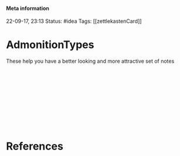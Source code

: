 #### Meta information
22-09-17, 23:13
Status: #idea
Tags: [[zettlekastenCard]] 





# AdmonitionTypes
These help you have a better looking and more attractive set of notes
```ad-note
```
```ad-abstract
```
```ad-info
```
```ad-tip
```
```ad-success
```
```ad-question
```
```ad-warning
```
```ad-failure
```
```ad-danger
```
```ad-bug
```
```ad-example
```
```ad-quote
```

# References
